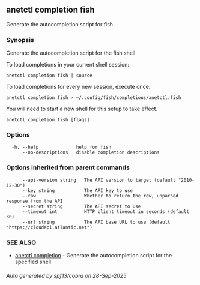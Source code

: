 ## anetctl completion fish

Generate the autocompletion script for fish

### Synopsis

Generate the autocompletion script for the fish shell.

To load completions in your current shell session:

	anetctl completion fish | source

To load completions for every new session, execute once:

	anetctl completion fish > ~/.config/fish/completions/anetctl.fish

You will need to start a new shell for this setup to take effect.


```
anetctl completion fish [flags]
```

### Options

```
  -h, --help              help for fish
      --no-descriptions   disable completion descriptions
```

### Options inherited from parent commands

```
      --api-version string   The API version to target (default "2010-12-30")
      --key string           The API key to use
      --raw                  Whether to return the raw, unparsed response from the API
      --secret string        The API secret to use
      --timeout int          HTTP client timeout in seconds (default 30)
      --url string           The API base URL to use (default "https://cloudapi.atlantic.net")
```

### SEE ALSO

* [anetctl completion](anetctl_completion.md)	 - Generate the autocompletion script for the specified shell

###### Auto generated by spf13/cobra on 28-Sep-2025
